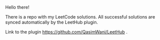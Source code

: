 Hello there!

There is a repo with my LeetCode solutions. All successful solutions are synced automatically by the LeetHub plugin.


Link to the plugin https://github.com/QasimWani/LeetHub .
